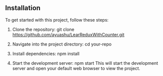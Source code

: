 ## Installation

To get started with this project, follow these steps:

1. Clone the repository:
   git clone https://github.com/ayuashu/LearReduxWithCounter.git

2. Navigate into the project directory:
    cd your-repo

3. Install dependencies:
    npm install

4. Start the development server:
    npm start
  This will start the development server and open your default web browser to view the project.

